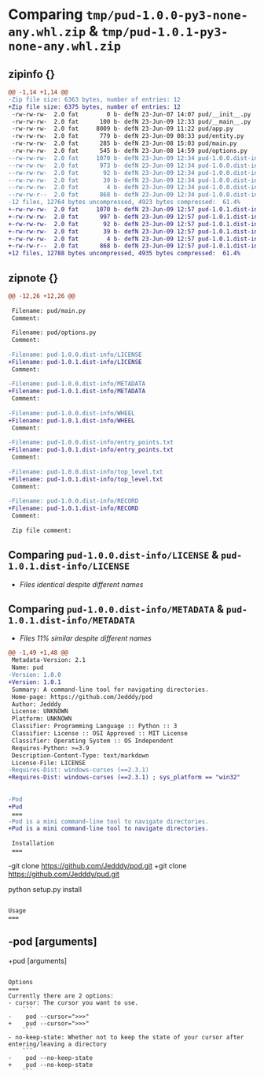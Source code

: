 # Comparing `tmp/pud-1.0.0-py3-none-any.whl.zip` & `tmp/pud-1.0.1-py3-none-any.whl.zip`

## zipinfo {}

```diff
@@ -1,14 +1,14 @@
-Zip file size: 6363 bytes, number of entries: 12
+Zip file size: 6375 bytes, number of entries: 12
 -rw-rw-rw-  2.0 fat        0 b- defN 23-Jun-07 14:07 pud/__init__.py
 -rw-rw-rw-  2.0 fat      100 b- defN 23-Jun-09 12:33 pud/__main__.py
 -rw-rw-rw-  2.0 fat     8009 b- defN 23-Jun-09 11:22 pud/app.py
 -rw-rw-rw-  2.0 fat      779 b- defN 23-Jun-09 08:33 pud/entity.py
 -rw-rw-rw-  2.0 fat      285 b- defN 23-Jun-08 15:03 pud/main.py
 -rw-rw-rw-  2.0 fat      545 b- defN 23-Jun-08 14:59 pud/options.py
--rw-rw-rw-  2.0 fat     1070 b- defN 23-Jun-09 12:34 pud-1.0.0.dist-info/LICENSE
--rw-rw-rw-  2.0 fat      973 b- defN 23-Jun-09 12:34 pud-1.0.0.dist-info/METADATA
--rw-rw-rw-  2.0 fat       92 b- defN 23-Jun-09 12:34 pud-1.0.0.dist-info/WHEEL
--rw-rw-rw-  2.0 fat       39 b- defN 23-Jun-09 12:34 pud-1.0.0.dist-info/entry_points.txt
--rw-rw-rw-  2.0 fat        4 b- defN 23-Jun-09 12:34 pud-1.0.0.dist-info/top_level.txt
--rw-rw-r--  2.0 fat      868 b- defN 23-Jun-09 12:34 pud-1.0.0.dist-info/RECORD
-12 files, 12764 bytes uncompressed, 4923 bytes compressed:  61.4%
+-rw-rw-rw-  2.0 fat     1070 b- defN 23-Jun-09 12:57 pud-1.0.1.dist-info/LICENSE
+-rw-rw-rw-  2.0 fat      997 b- defN 23-Jun-09 12:57 pud-1.0.1.dist-info/METADATA
+-rw-rw-rw-  2.0 fat       92 b- defN 23-Jun-09 12:57 pud-1.0.1.dist-info/WHEEL
+-rw-rw-rw-  2.0 fat       39 b- defN 23-Jun-09 12:57 pud-1.0.1.dist-info/entry_points.txt
+-rw-rw-rw-  2.0 fat        4 b- defN 23-Jun-09 12:57 pud-1.0.1.dist-info/top_level.txt
+-rw-rw-r--  2.0 fat      868 b- defN 23-Jun-09 12:57 pud-1.0.1.dist-info/RECORD
+12 files, 12788 bytes uncompressed, 4935 bytes compressed:  61.4%
```

## zipnote {}

```diff
@@ -12,26 +12,26 @@
 
 Filename: pud/main.py
 Comment: 
 
 Filename: pud/options.py
 Comment: 
 
-Filename: pud-1.0.0.dist-info/LICENSE
+Filename: pud-1.0.1.dist-info/LICENSE
 Comment: 
 
-Filename: pud-1.0.0.dist-info/METADATA
+Filename: pud-1.0.1.dist-info/METADATA
 Comment: 
 
-Filename: pud-1.0.0.dist-info/WHEEL
+Filename: pud-1.0.1.dist-info/WHEEL
 Comment: 
 
-Filename: pud-1.0.0.dist-info/entry_points.txt
+Filename: pud-1.0.1.dist-info/entry_points.txt
 Comment: 
 
-Filename: pud-1.0.0.dist-info/top_level.txt
+Filename: pud-1.0.1.dist-info/top_level.txt
 Comment: 
 
-Filename: pud-1.0.0.dist-info/RECORD
+Filename: pud-1.0.1.dist-info/RECORD
 Comment: 
 
 Zip file comment:
```

## Comparing `pud-1.0.0.dist-info/LICENSE` & `pud-1.0.1.dist-info/LICENSE`

 * *Files identical despite different names*

## Comparing `pud-1.0.0.dist-info/METADATA` & `pud-1.0.1.dist-info/METADATA`

 * *Files 11% similar despite different names*

```diff
@@ -1,49 +1,48 @@
 Metadata-Version: 2.1
 Name: pud
-Version: 1.0.0
+Version: 1.0.1
 Summary: A command-line tool for navigating directories.
 Home-page: https://github.com/Jedddy/pod
 Author: Jedddy
 License: UNKNOWN
 Platform: UNKNOWN
 Classifier: Programming Language :: Python :: 3
 Classifier: License :: OSI Approved :: MIT License
 Classifier: Operating System :: OS Independent
 Requires-Python: >=3.9
 Description-Content-Type: text/markdown
 License-File: LICENSE
-Requires-Dist: windows-curses (==2.3.1)
+Requires-Dist: windows-curses (==2.3.1) ; sys_platform == "win32"
 
 
-Pod
+Pud
 ===
-Pod is a mini command-line tool to navigate directories.
+Pud is a mini command-line tool to navigate directories.
 
 Installation
 ===
 ```
-git clone https://github.com/Jedddy/pod.git
+git clone https://github.com/Jedddy/pud.git
 
 python setup.py install
 ```
 
 Usage
 ===
 ```
-pod [arguments]
-
+pud [arguments]
 ```
 
 Options
 ===
 Currently there are 2 options:
 - cursor: The cursor you want to use.
     ```
-    pod --cursor=">>>"
+    pud --cursor=">>>"
     ```
 - no-keep-state: Whether not to keep the state of your cursor after entering/leaving a directory
     ```
-    pod --no-keep-state
+    pud --no-keep-state
     ```
```

